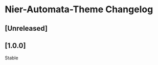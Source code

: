 <!-- Keep a Changelog guide -> https://keepachangelog.com -->

# Nier-Automata-Theme Changelog

## [Unreleased]

## [1.0.0]
Stable

